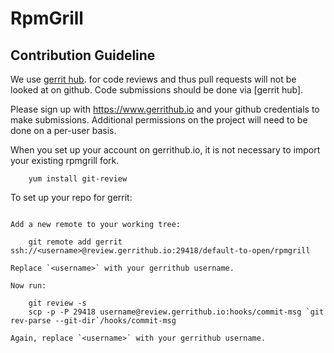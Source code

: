 RpmGrill
========

Contribution Guideline
-----------------------

We use [gerrit hub](https://review.gerrithub.io). for code reviews and thus
pull requests will not be looked at on github. Code submissions should be done
via [gerrit hub].

Please sign up with https://www.gerrithub.io and your github credentials to
make submissions. Additional permissions on the project will need to be done
on a per-user basis.

When you set up your account on gerrithub.io, it is not necessary to import
your existing rpmgrill fork.

```shell
    yum install git-review
```

To set up your repo for gerrit:
~~~~~~~~~~~~~~~~~~~~~~~~~~~~~~

Add a new remote to your working tree:

    git remote add gerrit ssh://<username>@review.gerrithub.io:29418/default-to-open/rpmgrill

Replace `<username>` with your gerrithub username.

Now run:

    git review -s
    scp -p -P 29418 username@review.gerrithub.io:hooks/commit-msg `git rev-parse --git-dir`/hooks/commit-msg

Again, replace `<username>` with your gerrithub username.

